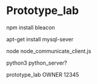 # Prototype_lab
npm install bleacon

apt-get install mysql-sever

node node_communicate_client.js

python3 python_server?

prototype_lab OWNER 12345

